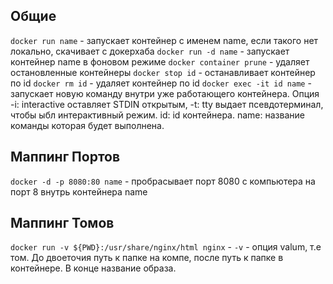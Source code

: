 ## Общие
`docker run name` - запускает контейнер с именем name, если такого нет локально, скачивает с докерхаба
`docker run -d name` - запускает контейнер name в фоновом режиме
`docker container prune` - удаляет остановленные контейнеры
`docker stop id` - останавливает контейнер по id
`docker rm id` - удаляет контейнер по id
`docker exec -it id name` - запускает новую команду внутри уже работающего контейнера.
Опция -i: interactive оставляет STDIN открытым, -t: tty выдает псевдотерминал, чтобы ыбл интерактивный режим.
id: id контейнера.
name: название команды которая будет выполнена.

## Маппинг Портов
`docker -d -p 8080:80 name` - пробрасывает порт 8080 с компьютера на порт 8 внутрь контейнера name

## Маппинг Томов
`docker run -v ${PWD}:/usr/share/nginx/html nginx` - `-v` - опция valum, т.е том.
До двоеточия путь к папке на компе, после путь к папке в контейнере. В конце название образа.